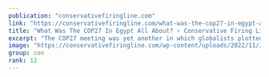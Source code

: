 ```yaml
---
publication: "conservativefiringline.com"
link: "https://conservativefiringline.com/what-was-the-cop27-in-egypt-all-about/"
title: "What Was The COP27 In Egypt All About? ⋆ Conservative Firing Line"
excerpt: "The COP27 meeting was yet another in which globalists plotted the destruction of humanity to allegedly save the planet."
image: "https://conservativefiringline.com/wp-content/uploads/2022/11/Joe-Biden-14.jpg"
group: con
rank: 12
---
```

